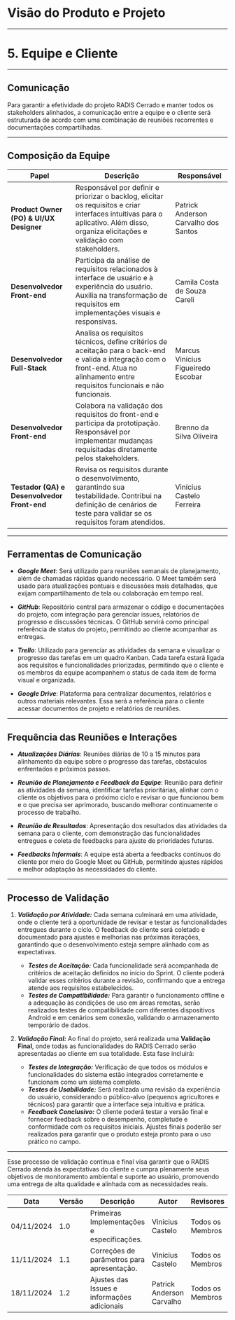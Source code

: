 # Visão do Produto e Projeto

---

# 5. Equipe e Cliente

---

## Comunicação

Para garantir a efetividade do projeto RADIS Cerrado e manter todos os stakeholders alinhados, a comunicação entre a equipe e o cliente será estruturada de acordo com uma combinação de reuniões recorrentes e documentações compartilhadas.

---

## Composição da Equipe

| **Papel**                           | **Descrição**                                                                                      | **Responsável**                                  |
|-------------------------------------|----------------------------------------------------------------------------------------------------|-------------------------------------------------|
| **Product Owner (PO) & UI/UX Designer** | Responsável por definir e priorizar o backlog, elicitar os requisitos e criar interfaces intuitivas para o aplicativo. Além disso, organiza elicitações e validação com stakeholders. | Patrick Anderson Carvalho dos Santos            |
| **Desenvolvedor Front-end**             | Participa da análise de requisitos relacionados à interface de usuário e à experiência do usuário. Auxilia na transformação de requisitos em implementações visuais e responsivas. | Camila Costa de Souza Careli                    |
| **Desenvolvedor Full-Stack**            | Analisa os requisitos técnicos, define critérios de aceitação para o back-end e valida a integração com o front-end. Atua no alinhamento entre requisitos funcionais e não funcionais. | Marcus Vinícius Figueiredo Escobar              |
| **Desenvolvedor Front-end**             | Colabora na validação dos requisitos do front-end e participa da prototipação. Responsável por implementar mudanças requisitadas diretamente pelos stakeholders. | Brenno da Silva Oliveira                        |
| **Testador (QA) e Desenvolvedor Front-end** | Revisa os requisitos durante o desenvolvimento, garantindo sua testabilidade. Contribui na definição de cenários de teste para validar se os requisitos foram atendidos. | Vinícius Castelo Ferreira                      |

---

## Ferramentas de Comunicação

- **_Google Meet_**: Será utilizado para reuniões semanais de planejamento, além de chamadas rápidas quando necessário. O Meet também será usado para atualizações pontuais e discussões mais detalhadas, que exijam compartilhamento de tela ou colaboração em tempo real.

- **_GitHub_**: Repositório central para armazenar o código e documentações do projeto, com integração para gerenciar issues, relatórios de progresso e discussões técnicas. O GitHub servirá como principal referência de status do projeto, permitindo ao cliente acompanhar as entregas.

- **_Trello_**: Utilizado para gerenciar as atividades da semana e visualizar o progresso das tarefas em um quadro Kanban. Cada tarefa estará ligada aos requisitos e funcionalidades priorizadas, permitindo que o cliente e os membros da equipe acompanhem o status de cada item de forma visual e organizada.

- **_Google Drive_**: Plataforma para centralizar documentos, relatórios e outros materiais relevantes. Essa será a referência para o cliente acessar documentos de projeto e relatórios de reuniões.

---

## Frequência das Reuniões e Interações

- **_Atualizações Diárias_**: Reuniões diárias de 10 a 15 minutos para alinhamento da equipe sobre o progresso das tarefas, obstáculos enfrentados e próximos passos.

- **_Reunião de Planejamento e Feedback da Equipe_**: Reunião para definir as atividades da semana, identificar tarefas prioritárias, alinhar com o cliente os objetivos para o próximo ciclo e revisar o que funcionou bem e o que precisa ser aprimorado, buscando melhorar continuamente o processo de trabalho.

- **_Reunião de Resultados_**: Apresentação dos resultados das atividades da semana para o cliente, com demonstração das funcionalidades entregues e coleta de feedbacks para ajuste de prioridades futuras.

- **_Feedbacks Informais_**: A equipe está aberta a feedbacks contínuos do cliente por meio do Google Meet ou GitHub, permitindo ajustes rápidos e melhor adaptação às necessidades do cliente.

---

## Processo de Validação

1. **_Validação por Atividade:_** Cada semana culminará em uma atividade, onde o cliente terá a oportunidade de revisar e testar as funcionalidades entregues durante o ciclo. O feedback do cliente será coletado e documentado para ajustes e melhorias nas próximas iterações, garantindo que o desenvolvimento esteja sempre alinhado com as expectativas.

   - **_Testes de Aceitação:_** Cada funcionalidade será acompanhada de critérios de aceitação definidos no início do Sprint. O cliente poderá validar esses critérios durante a revisão, confirmando que a entrega atende aos requisitos estabelecidos.
   - **_Testes de Compatibilidade:_** Para garantir o funcionamento offline e a adequação às condições de uso em áreas remotas, serão realizados testes de compatibilidade com diferentes dispositivos Android e em cenários sem conexão, validando o armazenamento temporário de dados.

2. **_Validação Final:_** Ao final do projeto, será realizada uma **Validação Final**, onde todas as funcionalidades do RADIS Cerrado serão apresentadas ao cliente em sua totalidade. Esta fase incluirá:
   - **_Testes de Integração:_** Verificação de que todos os módulos e funcionalidades do sistema estão integrados corretamente e funcionam como um sistema completo.
   - **_Testes de Usabilidade:_** Será realizada uma revisão da experiência do usuário, considerando o público-alvo (pequenos agricultores e técnicos) para garantir que a interface seja intuitiva e prática.
   - **_Feedback Conclusivo:_** O cliente poderá testar a versão final e fornecer feedback sobre o desempenho, completude e conformidade com os requisitos iniciais. Ajustes finais poderão ser realizados para garantir que o produto esteja pronto para o uso prático no campo.

---

Esse processo de validação contínua e final visa garantir que o RADIS Cerrado atenda às expectativas do cliente e cumpra plenamente seus objetivos de monitoramento ambiental e suporte ao usuário, promovendo uma entrega de alta qualidade e alinhada com as necessidades reais.


| **Data**       | **Versão** | **Descrição**                                | **Autor**                    | **Revisores**               |
|-----------------|------------|----------------------------------------------|------------------------------|-----------------------------|
| 04/11/2024     | 1.0        | Primeiras Implementações e especificações.   | Vinicius Castelo             | Todos os Membros            |
| 11/11/2024     | 1.1        | Correções de parâmetros para apresentação.   | Vinicius Castelo             | Todos os Membros            |
| 18/11/2024     | 1.2        | Ajustes das Issues e informações adicionais  | Patrick Anderson Carvalho    | Todos os Membros            |
